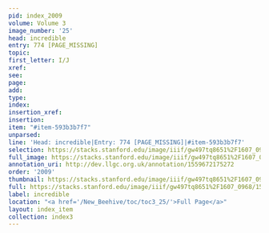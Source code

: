 ```yaml
---
pid: index_2009
volume: Volume 3
image_number: '25'
head: incredible
entry: 774 [PAGE_MISSING]
topic: 
first_letter: I/J
xref: 
see: 
page: 
add: 
type: 
index: 
insertion_xref: 
insertion: 
item: "#item-593b3b7f7"
unparsed: 
line: 'Head: incredible|Entry: 774 [PAGE_MISSING]|#item-593b3b7f7'
selection: https://stacks.stanford.edu/image/iiif/gw497tq8651%2F1607_0968/1565,2474,520,90/full/0/default.jpg
full_image: https://stacks.stanford.edu/image/iiif/gw497tq8651%2F1607_0968/full/full/0/default.jpg
annotation_uri: http://dev.llgc.org.uk/annotation/1559672175272
order: '2009'
thumbnail: https://stacks.stanford.edu/image/iiif/gw497tq8651%2F1607_0968/1565,2474,520,90/150,/0/default.jpg
full: https://stacks.stanford.edu/image/iiif/gw497tq8651%2F1607_0968/1565,2474,520,90/full/0/default.jpg
label: incredible
location: "<a href='/New_Beehive/toc/toc3_25/'>Full Page</a>"
layout: index_item
collection: index3
---
```

